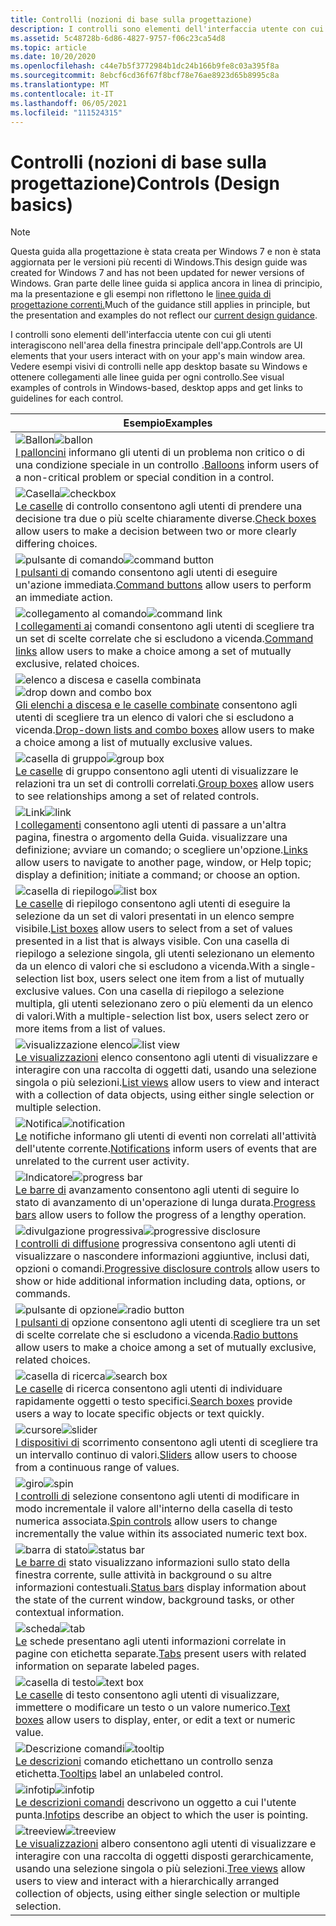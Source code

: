 ```yaml
---
title: Controlli (nozioni di base sulla progettazione)
description: I controlli sono elementi dell'interfaccia utente con cui gli utenti interagiscono nell'area della finestra principale dell'app. Vedere esempi visivi di controlli nelle app desktop basate su Windows e ottenere collegamenti alle linee guida per ogni controllo.
ms.assetid: 5c48728b-6d86-4827-9757-f06c23ca54d8
ms.topic: article
ms.date: 10/20/2020
ms.openlocfilehash: c44e7b5f3772984b1dc24b166b9fe8c03a395f8a
ms.sourcegitcommit: 8ebcf6cd36f67f8bcf78e76ae8923d65b8995c8a
ms.translationtype: MT
ms.contentlocale: it-IT
ms.lasthandoff: 06/05/2021
ms.locfileid: "111524315"
---
```

# <a name="controls-design-basics"></a><span data-ttu-id="23468-104">Controlli (nozioni di base sulla progettazione)</span><span class="sxs-lookup"><span data-stu-id="23468-104">Controls (Design basics)</span></span>

> [!NOTE]
> <span data-ttu-id="23468-105">Questa guida alla progettazione è stata creata per Windows 7 e non è stata aggiornata per le versioni più recenti di Windows.</span><span class="sxs-lookup"><span data-stu-id="23468-105">This design guide was created for Windows 7 and has not been updated for newer versions of Windows.</span></span> <span data-ttu-id="23468-106">Gran parte delle linee guida si applica ancora in linea di principio, ma la presentazione e gli esempi non riflettono le [linee guida di progettazione correnti.](/windows/uwp/design/)</span><span class="sxs-lookup"><span data-stu-id="23468-106">Much of the guidance still applies in principle, but the presentation and examples do not reflect our [current design guidance](/windows/uwp/design/).</span></span>

<span data-ttu-id="23468-107">I controlli sono elementi dell'interfaccia utente con cui gli utenti interagiscono nell'area della finestra principale dell'app.</span><span class="sxs-lookup"><span data-stu-id="23468-107">Controls are UI elements that your users interact with on your app's main window area.</span></span> <span data-ttu-id="23468-108">Vedere esempi visivi di controlli nelle app desktop basate su Windows e ottenere collegamenti alle linee guida per ogni controllo.</span><span class="sxs-lookup"><span data-stu-id="23468-108">See visual examples of controls in Windows-based, desktop apps and get links to guidelines for each control.</span></span>



|          <span data-ttu-id="23468-109">Esempio</span><span class="sxs-lookup"><span data-stu-id="23468-109">Examples</span></span>                                                                                                                                                                                                                                                                                                                                                                           |
|-------------------------------------------------------------------------------------------------------------------------------------------------------------------------------------------------------------------------------------------------------------------------------------------------------------------------------------------------------------------------------------|
| <span data-ttu-id="23468-110">![Ballon](images/controls-image1.png)</span><span class="sxs-lookup"><span data-stu-id="23468-110">![ballon](images/controls-image1.png)</span></span><br/> <span data-ttu-id="23468-111">[I palloncini](ctrl-balloons.md) informano gli utenti di un problema non critico o di una condizione speciale in un controllo .</span><span class="sxs-lookup"><span data-stu-id="23468-111">[Balloons](ctrl-balloons.md) inform users of a non-critical problem or special condition in a control.</span></span><br/>                                                                                                                                                                                                                 |
| <span data-ttu-id="23468-112">![Casella](images/controls-image2.png)</span><span class="sxs-lookup"><span data-stu-id="23468-112">![checkbox](images/controls-image2.png)</span></span><br/> <span data-ttu-id="23468-113">[Le caselle](ctrl-check-boxes.md) di controllo consentono agli utenti di prendere una decisione tra due o più scelte chiaramente diverse.</span><span class="sxs-lookup"><span data-stu-id="23468-113">[Check boxes](ctrl-check-boxes.md) allow users to make a decision between two or more clearly differing choices.</span></span><br/>                                                                                                                                                                                                     |
| <span data-ttu-id="23468-114">![pulsante di comando](images/controls-image3.png)</span><span class="sxs-lookup"><span data-stu-id="23468-114">![command button](images/controls-image3.png)</span></span><br/> <span data-ttu-id="23468-115">[I pulsanti di](ctrl-command-buttons.md) comando consentono agli utenti di eseguire un'azione immediata.</span><span class="sxs-lookup"><span data-stu-id="23468-115">[Command buttons](ctrl-command-buttons.md) allow users to perform an immediate action.</span></span><br/>                                                                                                                                                                                                                         |
| <span data-ttu-id="23468-116">![collegamento al comando](images/controls-image4.png)</span><span class="sxs-lookup"><span data-stu-id="23468-116">![command link](images/controls-image4.png)</span></span><br/> <span data-ttu-id="23468-117">[I collegamenti ai](ctrl-command-links.md) comandi consentono agli utenti di scegliere tra un set di scelte correlate che si escludono a vicenda.</span><span class="sxs-lookup"><span data-stu-id="23468-117">[Command links](ctrl-command-links.md) allow users to make a choice among a set of mutually exclusive, related choices.</span></span><br/>                                                                                                                                                                                          |
| <span data-ttu-id="23468-118">![elenco a discesa e casella combinata](images/controls-image5.png)</span><span class="sxs-lookup"><span data-stu-id="23468-118">![drop down and combo box](images/controls-image5.png)</span></span><br/> <span data-ttu-id="23468-119">[Gli elenchi a discesa e le caselle combinate](/windows/desktop/uxguide/ctrl-drop) consentono agli utenti di scegliere tra un elenco di valori che si escludono a vicenda.</span><span class="sxs-lookup"><span data-stu-id="23468-119">[Drop-down lists and combo boxes](/windows/desktop/uxguide/ctrl-drop) allow users to make a choice among a list of mutually exclusive values.</span></span><br/>                                                                                                                                                                           |
| <span data-ttu-id="23468-120">![casella di gruppo](images/controls-image6.png)</span><span class="sxs-lookup"><span data-stu-id="23468-120">![group box](images/controls-image6.png)</span></span><br/> <span data-ttu-id="23468-121">[Le caselle](ctrl-group-boxes.md) di gruppo consentono agli utenti di visualizzare le relazioni tra un set di controlli correlati.</span><span class="sxs-lookup"><span data-stu-id="23468-121">[Group boxes](ctrl-group-boxes.md) allow users to see relationships among a set of related controls.</span></span><br/>                                                                                                                                                                                                                |
| <span data-ttu-id="23468-122">![Link](images/controls-image7.png)</span><span class="sxs-lookup"><span data-stu-id="23468-122">![link](images/controls-image7.png)</span></span><br/> <span data-ttu-id="23468-123">[I collegamenti](ctrl-links.md) consentono agli utenti di passare a un'altra pagina, finestra o argomento della Guida. visualizzare una definizione; avviare un comando; o scegliere un'opzione.</span><span class="sxs-lookup"><span data-stu-id="23468-123">[Links](ctrl-links.md) allow users to navigate to another page, window, or Help topic; display a definition; initiate a command; or choose an option.</span></span><br/>                                                                                                                                                                    |
| <span data-ttu-id="23468-124">![casella di riepilogo](images/controls-image8.png)</span><span class="sxs-lookup"><span data-stu-id="23468-124">![list box](images/controls-image8.png)</span></span><br/> <span data-ttu-id="23468-125">[Le caselle](ctrl-list-boxes.md) di riepilogo consentono agli utenti di eseguire la selezione da un set di valori presentati in un elenco sempre visibile.</span><span class="sxs-lookup"><span data-stu-id="23468-125">[List boxes](ctrl-list-boxes.md) allow users to select from a set of values presented in a list that is always visible.</span></span> <span data-ttu-id="23468-126">Con una casella di riepilogo a selezione singola, gli utenti selezionano un elemento da un elenco di valori che si escludono a vicenda.</span><span class="sxs-lookup"><span data-stu-id="23468-126">With a single-selection list box, users select one item from a list of mutually exclusive values.</span></span> <span data-ttu-id="23468-127">Con una casella di riepilogo a selezione multipla, gli utenti selezionano zero o più elementi da un elenco di valori.</span><span class="sxs-lookup"><span data-stu-id="23468-127">With a multiple-selection list box, users select zero or more items from a list of values.</span></span><br/> |
| <span data-ttu-id="23468-128">![visualizzazione elenco](images/controls-image9.png)</span><span class="sxs-lookup"><span data-stu-id="23468-128">![list view](images/controls-image9.png)</span></span><br/> <span data-ttu-id="23468-129">[Le visualizzazioni](ctrl-list-views.md) elenco consentono agli utenti di visualizzare e interagire con una raccolta di oggetti dati, usando una selezione singola o più selezioni.</span><span class="sxs-lookup"><span data-stu-id="23468-129">[List views](ctrl-list-views.md) allow users to view and interact with a collection of data objects, using either single selection or multiple selection.</span></span><br/>                                                                                                                                                           |
| <span data-ttu-id="23468-130">![Notifica](images/controls-image10.png)</span><span class="sxs-lookup"><span data-stu-id="23468-130">![notification](images/controls-image10.png)</span></span><br/> <span data-ttu-id="23468-131">[Le](mess-notif.md) notifiche informano gli utenti di eventi non correlati all'attività dell'utente corrente.</span><span class="sxs-lookup"><span data-stu-id="23468-131">[Notifications](mess-notif.md) inform users of events that are unrelated to the current user activity.</span></span><br/>                                                                                                                                                                                                          |
| <span data-ttu-id="23468-132">![Indicatore](images/controls-image11.png)</span><span class="sxs-lookup"><span data-stu-id="23468-132">![progress bar](images/controls-image11.png)</span></span><br/> <span data-ttu-id="23468-133">[Le barre di](progress-bars.md) avanzamento consentono agli utenti di seguire lo stato di avanzamento di un'operazione di lunga durata.</span><span class="sxs-lookup"><span data-stu-id="23468-133">[Progress bars](progress-bars.md) allow users to follow the progress of a lengthy operation.</span></span><br/>                                                                                                                                                                                                                    |
| <span data-ttu-id="23468-134">![divulgazione progressiva](images/controls-image12.png)</span><span class="sxs-lookup"><span data-stu-id="23468-134">![progressive disclosure](images/controls-image12.png)</span></span><br/> <span data-ttu-id="23468-135">[I controlli di diffusione](ctrl-progressive-disclosure-controls.md) progressiva consentono agli utenti di visualizzare o nascondere informazioni aggiuntive, inclusi dati, opzioni o comandi.</span><span class="sxs-lookup"><span data-stu-id="23468-135">[Progressive disclosure controls](ctrl-progressive-disclosure-controls.md) allow users to show or hide additional information including data, options, or commands.</span></span><br/>                                                                                                                                   |
| <span data-ttu-id="23468-136">![pulsante di opzione](images/controls-image13.png)</span><span class="sxs-lookup"><span data-stu-id="23468-136">![radio button](images/controls-image13.png)</span></span><br/> <span data-ttu-id="23468-137">[I pulsanti di](ctrl-radio-buttons.md) opzione consentono agli utenti di scegliere tra un set di scelte correlate che si escludono a vicenda.</span><span class="sxs-lookup"><span data-stu-id="23468-137">[Radio buttons](ctrl-radio-buttons.md) allow users to make a choice among a set of mutually exclusive, related choices.</span></span><br/>                                                                                                                                                                                         |
| <span data-ttu-id="23468-138">![casella di ricerca](images/controls-image14.png)</span><span class="sxs-lookup"><span data-stu-id="23468-138">![search box](images/controls-image14.png)</span></span><br/> <span data-ttu-id="23468-139">[Le caselle](ctrl-search-boxes.md) di ricerca consentono agli utenti di individuare rapidamente oggetti o testo specifici.</span><span class="sxs-lookup"><span data-stu-id="23468-139">[Search boxes](ctrl-search-boxes.md) provide users a way to locate specific objects or text quickly.</span></span><br/>                                                                                                                                                                                                              |
| <span data-ttu-id="23468-140">![cursore](images/controls-image15.png)</span><span class="sxs-lookup"><span data-stu-id="23468-140">![slider](images/controls-image15.png)</span></span><br/> <span data-ttu-id="23468-141">[I dispositivi di](ctrl-sliders.md) scorrimento consentono agli utenti di scegliere tra un intervallo continuo di valori.</span><span class="sxs-lookup"><span data-stu-id="23468-141">[Sliders](ctrl-sliders.md) allow users to choose from a continuous range of values.</span></span><br/>                                                                                                                                                                                                                                   |
| <span data-ttu-id="23468-142">![giro](images/controls-image16.png)</span><span class="sxs-lookup"><span data-stu-id="23468-142">![spin](images/controls-image16.png)</span></span><br/> <span data-ttu-id="23468-143">[I controlli di](ctrl-spin-controls.md) selezione consentono agli utenti di modificare in modo incrementale il valore all'interno della casella di testo numerica associata.</span><span class="sxs-lookup"><span data-stu-id="23468-143">[Spin controls](ctrl-spin-controls.md) allow users to change incrementally the value within its associated numeric text box.</span></span><br/>                                                                                                                                                                                            |
| <span data-ttu-id="23468-144">![barra di stato](images/controls-image17.png)</span><span class="sxs-lookup"><span data-stu-id="23468-144">![status bar](images/controls-image17.png)</span></span><br/> <span data-ttu-id="23468-145">[Le barre di](ctrl-status-bars.md) stato visualizzano informazioni sullo stato della finestra corrente, sulle attività in background o su altre informazioni contestuali.</span><span class="sxs-lookup"><span data-stu-id="23468-145">[Status bars](ctrl-status-bars.md) display information about the state of the current window, background tasks, or other contextual information.</span></span><br/>                                                                                                                                                                  |
| <span data-ttu-id="23468-146">![scheda](images/controls-image18.png)</span><span class="sxs-lookup"><span data-stu-id="23468-146">![tab](images/controls-image18.png)</span></span><br/> <span data-ttu-id="23468-147">[Le](ctrl-tabs.md) schede presentano agli utenti informazioni correlate in pagine con etichetta separate.</span><span class="sxs-lookup"><span data-stu-id="23468-147">[Tabs](ctrl-tabs.md) present users with related information on separate labeled pages.</span></span><br/>                                                                                                                                                                                                                                   |
| <span data-ttu-id="23468-148">![casella di testo](images/controls-image19.png)</span><span class="sxs-lookup"><span data-stu-id="23468-148">![text box](images/controls-image19.png)</span></span><br/> <span data-ttu-id="23468-149">[Le caselle](ctrl-text-boxes.md) di testo consentono agli utenti di visualizzare, immettere o modificare un testo o un valore numerico.</span><span class="sxs-lookup"><span data-stu-id="23468-149">[Text boxes](ctrl-text-boxes.md) allow users to display, enter, or edit a text or numeric value.</span></span><br/>                                                                                                                                                                                                                    |
| <span data-ttu-id="23468-150">![Descrizione comandi](images/controls-image20.png)</span><span class="sxs-lookup"><span data-stu-id="23468-150">![tooltip](images/controls-image20.png)</span></span><br/> <span data-ttu-id="23468-151">[Le descrizioni](ctrl-tooltips-and-infotips.md) comando etichettano un controllo senza etichetta.</span><span class="sxs-lookup"><span data-stu-id="23468-151">[Tooltips](ctrl-tooltips-and-infotips.md) label an unlabeled control.</span></span><br/>                                                                                                                                                                                                                                                |
| <span data-ttu-id="23468-152">![infotip](images/controls-image21.png)</span><span class="sxs-lookup"><span data-stu-id="23468-152">![infotip](images/controls-image21.png)</span></span><br/> <span data-ttu-id="23468-153">[Le descrizioni comandi](ctrl-tooltips-and-infotips.md) descrivono un oggetto a cui l'utente punta.</span><span class="sxs-lookup"><span data-stu-id="23468-153">[Infotips](ctrl-tooltips-and-infotips.md) describe an object to which the user is pointing.</span></span><br/>                                                                                                                                                                                                                          |
| <span data-ttu-id="23468-154">![treeview](images/controls-image22.png)</span><span class="sxs-lookup"><span data-stu-id="23468-154">![treeview](images/controls-image22.png)</span></span><br/> <span data-ttu-id="23468-155">[Le visualizzazioni](ctrl-tree-views.md) albero consentono agli utenti di visualizzare e interagire con una raccolta di oggetti disposti gerarchicamente, usando una selezione singola o più selezioni.</span><span class="sxs-lookup"><span data-stu-id="23468-155">[Tree views](ctrl-tree-views.md) allow users to view and interact with a hierarchically arranged collection of objects, using either single selection or multiple selection.</span></span><br/>                                                                                                                                        |



 


